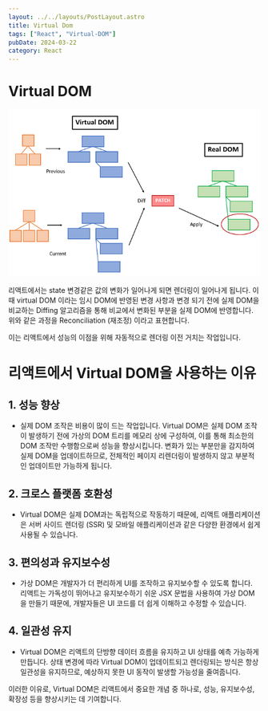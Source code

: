```yaml
---
layout: ../../layouts/PostLayout.astro
title: Virtual Dom
tags: ["React", "Virtual-DOM"]
pubDate: 2024-03-22
category: React
---
```


# Virtual DOM

![virtual_dom.png](./images/virtual_dom.png)

리액트에서는 state 변경같은 값의 변화가 일어나게 되면 렌더링이 일어나게 됩니다. 이때 virtual DOM 이라는 임시 DOM에 반영된 변경 사항과 변경 되기 전에 실제 DOM을 비교하는 Diffing 알고리즘을 통해 비교에서 변화된 부분을 실제 DOM에 반영합니다. 위와 같은 과정을 Reconciliation (재조정) 이라고 표현합니다.

이는 리액트에서 성능의 이점을 위해 자동적으로 렌더링 이전 거치는 작업입니다.

# 리액트에서 Virtual DOM을 사용하는 이유

## 1. 성능 향상

- 실제 DOM 조작은 비용이 많이 드는 작업입니다. Virtual DOM은 실제 DOM 조작이 발생하기 전에 가상의 DOM 트리를 메모리 상에 구성하여, 이를 통해 최소한의 DOM 조작만 수행함으로써 성능을 향상시킵니다. 변화가 있는 부분만을 감지하여 실제 DOM을 업데이트하므로, 전체적인 페이지 리렌더링이 발생하지 않고 부분적인 업데이트만 가능하게 됩니다.

## 2. 크로스 플랫폼 호환성

- Virtual DOM은 실제 DOM과는 독립적으로 작동하기 때문에, 리액트 애플리케이션은 서버 사이드 렌더링 (SSR) 및 모바일 애플리케이션과 같은 다양한 환경에서 쉽게 사용될 수 있습니다.

## 3. 편의성과 유지보수성

- 가상 DOM은 개발자가 더 편리하게 UI를 조작하고 유지보수할 수 있도록 합니다. 리액트는 가독성이 뛰어나고 유지보수하기 쉬운 JSX 문법을 사용하여 가상 DOM을 만들기 때문에, 개발자들은 UI 코드를 더 쉽게 이해하고 수정할 수 있습니다.

## 4. 일관성 유지

- Virtual DOM은 리액트의 단방향 데이터 흐름을 유지하고 UI 상태를 예측 가능하게 만듭니다. 상태 변경에 따라 Virtual DOM이 업데이트되고 렌더링되는 방식은 항상 일관성을 유지하므로, 예상하지 못한 UI 동작이 발생할 가능성을 줄여줍니다.

이러한 이유로, Virtual DOM은 리액트에서 중요한 개념 중 하나로, 성능, 유지보수성, 확장성 등을 향상시키는 데 기여합니다.
